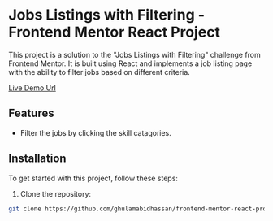 # Jobs Listings with Filtering - Frontend Mentor React Project

This project is a solution to the "Jobs Listings with Filtering" challenge from Frontend Mentor. It is built using React and implements a job listing page with the ability to filter jobs based on different criteria.

[Live Demo Url](https://jobfilter.abidhassan.dev/)

## Features

- Filter the jobs by clicking the skill catagories.

## Installation

To get started with this project, follow these steps:

1. Clone the repository:

```bash
git clone https://github.com/ghulamabidhassan/frontend-mentor-react-projects.git
